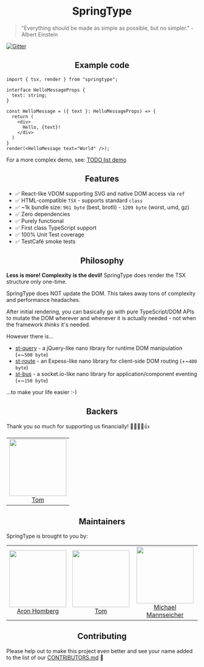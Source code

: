 <h1 align="center">SpringType</h1>

> "Everything should be made as simple as possible, but no simpler." - Albert Einstein

[![Gitter](https://badges.gitter.im/springtype-official/springtype.svg)](https://gitter.im/springtype-official/springtype?utm_source=badge&utm_medium=badge&utm_campaign=pr-badge)

<h2 align="center">Example code</h2>

```tsx
import { tsx, render } from "springtype";

interface HelloMessageProps {
  text: string;
}

const HelloMessage = ({ text }: HelloMessageProps) => {
  return (
    <div>
      Hello, {text}!
    </div>
  )
}
render(<HelloMessage text="World" />);
```

For a more complex demo, see: 
<a href="https://github.com/springtype-org/springtype/tree/main/e2e/todo-list/src/component/TodoList.tsx">TODO list demo</a>

<h2 align="center">Features</h2>

- ✅ React-like VDOM supporting SVG and native DOM access via `ref`
- ✅ HTML-compatible `TSX` - supports standard `class`
- ✅ ~1k bundle size: `961 byte` (best, brotli) - `1209 byte` (worst, umd, gz)
- ✅ Zero dependencies
- ✅ Purely functional
- ✅ First class TypeScript support
- ✅ 100% Unit Test coverage
- ✅ TestCafé smoke tests

<h2 align="center">Philosophy</h2>

<b>Less is more! Complexity is the devil!</b>  SpringType does render the TSX structure only one-time.

SpringType does NOT update the DOM. This takes away tons of complexity and performance headaches.

After initial rendering, you can basically go with pure TypeScript/DOM APIs to mutate the DOM wherever and whenever it is actually needed - not when the framework *thinks* it's needed. 

However there is...

- <a href="https://github.com/springtype-org/st-query">st-query</a> - a jQuery-like nano library for runtime DOM manipulation (+~`500 byte`)
- <a href="https://github.com/springtype-org/st-route">st-route</a> - an Expess-like nano library for client-side DOM routing (+~`400 byte`)
- <a href="https://github.com/springtype-org/st-bus">st-bus</a> - a socket.io-like nano library for application/component eventing (+~`150 byte`)

...to make your life easier :-)

<h2 align="center">Backers</h2>

Thank you so much for supporting us financially! 🙏🏻😎🥳👍

<table>
  <tbody>
    <tr>
      <td align="center">
        <img width="150" height="150"
        src="https://avatars2.githubusercontent.com/u/17221813?v=4&s=150">
        </br>
        <a href="https://github.com/jsdevtom">Tom</a>
      </td>
    </tr>
  <tbody>
</table>

<h2 align="center">Maintainers</h2>

SpringType is brought to you by:

<table>
  <tbody>
    <tr>
      <td align="center">
        <img width="150" height="150"
        src="https://avatars3.githubusercontent.com/u/454817?v=4&s=150">
        </br>
        <a href="https://github.com/kyr0">Aron Homberg</a>
      </td>
      <td align="center">
        <img width="150" height="150"
        src="https://avatars2.githubusercontent.com/u/17221813?s=150&v=4">
        </br>
        <a href="https://github.com/jsdevtom">Tom</a>
      </td>
      <td align="center">
        <img width="150" height="150"
        src="https://avatars2.githubusercontent.com/u/12079044?s=150&v=4">
        </br>
        <a href="https://github.com/mansi1">Michael Mannseicher</a>
      </td>
    </tr>
  <tbody>
</table>

<h2 align="center">Contributing</h2>

Please help out to make this project even better and see your name added to the list of our
[CONTRIBUTORS.md](./CONTRIBUTORS.md) :tada:
